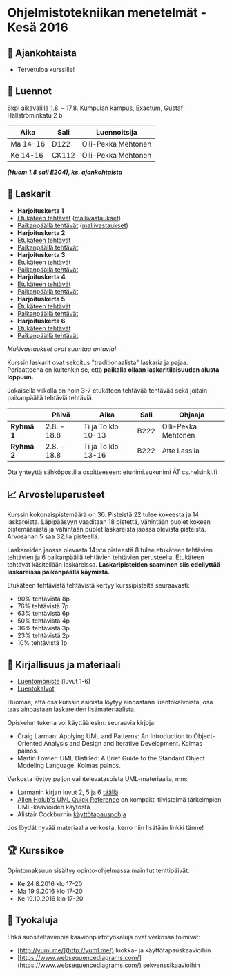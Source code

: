 # Ohjelmistotekniikan menetelmät - Kesä 2016

## :mega: Ajankohtaista

* Tervetuloa kurssille!

## :notebook: Luennot

6kpl aikavälillä 1.8. – 17.8. Kumpulan kampus, Exactum, Gustaf Hällströminkatu 2 b

| Aika | Sali | Luennoitsija
|----------|------|---------------------|
| Ma 14-16 | D122 | Olli-Pekka Mehtonen | 
| Ke 14-16 | CK112 | Olli-Pekka Mehtonen |
***(Huom 1.8 sali E204), ks. ajankohtaista***
## :memo: Laskarit

 * **Harjoituskerta 1**
  * [Etukäteen tehtävät](tehtavat/ha1-et.md) ([mallivastaukset](mallivastaukset/mallivastaukset_ha1.md))
  * [Paikanpäällä tehtävät](tehtavat/ha1-pa.md) ([mallivastaukset](mallivastaukset/mallivastaukset-ha1p.pdf))
 * **Harjoituskerta 2**
  * [Etukäteen tehtävät](tehtavat/ha2-et.md)
  * [Paikanpäällä tehtävät](tehtavat/ha2-pa.md)
 * **Harjoituskerta 3**
  * [Etukäteen tehtävät](tehtavat/ha3-et.md)
  * [Paikanpäällä tehtävät](tehtavat/ha3-pa.md)
 * **Harjoituskerta 4**
  * [Etukäteen tehtävät](tehtavat/ha4-et.md)
  * [Paikanpäällä tehtävät](tehtavat/ha4-pa.md)
 * **Harjoituskerta 5**
  * [Etukäteen tehtävät](tehtavat/ha5-et.md)
  * [Paikanpäällä tehtävät](tehtavat/ha5-pa.md)
 * **Harjoituskerta 6**
  * [Etukäteen tehtävät](tehtavat/ha6-et.md)
  * [Paikanpäällä tehtävät](tehtavat/ha6-pa.md)

*Mallivastaukset ovat suuntaa antavia!*

Kurssin laskarit ovat sekoitus "traditionaalista" laskaria ja pajaa. Periaatteena on kuitenkin se, että **paikalla ollaan laskaritilaisuuden alusta loppuun.**

Jokaisella viikolla on noin 3-7 etukäteen tehtävää tehtävää sekä joitain paikanpäällä tehtäviä tehtäviä.

|      | Päivä | Aika | Sali | Ohjaaja |
|------|-------|------|------|---------|
| **Ryhmä 1** | 2.8. - 18.8 | Ti ja To klo 10-13 | B222 | Olli-Pekka Mehtonen |
| **Ryhmä 2** | 2.8. - 18.8 | Ti ja To klo 13-16 | B222 | Atte Lassila |

Ota yhteyttä sähköpostilla osoitteeseen: etunimi.sukunimi ÄT cs.helsinki.fi

## :chart_with_upwards_trend: Arvosteluperusteet

Kurssin kokonaispistemäärä on 36. Pisteistä 22 tulee kokeesta ja 14 laskareista. Läpipääsyyn vaaditaan 18 pistettä, vähintään puolet kokeen pistemäärästä ja vähintään puolet laskareista jaossa olevista pisteistä. Arvosanan 5 saa 32:lla pisteellä.

Laskareiden jaossa olevasta 14:sta pisteestä 8 tulee etukäteen tehtävien tehtävien ja 6 paikanpäällä tehtävien tehtävien perusteella. Etukäteen tehtävät käsitellään laskareissa. **Laskaripisteiden saaminen siis edellyttää laskareissa paikanpäällä käymistä.**

Etukäteen tehtävistä tehtävistä kertyy kurssipisteitä seuraavasti:
* 90% tehtävistä 8p  
* 76% tehtävistä 7p  
* 63% tehtävistä 6p
* 50% tehtävistä 4p  
* 36% tehtävistä 3p    
* 23% tehtävistä 2p
* 10% tehtävistä 1p

## :ledger: Kirjallisuus ja materiaali

* [Luentomoniste](http://www.cs.helsinki.fi/u/mluukkai/otm2012/otm.pdf) (luvut 1-6)
* [Luentokalvot](/luennot.pdf?raw=true)

Huomaa, että osa kurssin asioista löytyy ainoastaan luentokalvoista, osa taas ainoastaan laskareiden lisämateriaalista.

Opiskelun tukena voi käyttää esim. seuraavia kirjoja:

* Craig Larman: Applying UML and Patterns: An Introduction to Object-Oriented Analysis and Design and Iterative Development. Kolmas painos.
* Martin Fowler: UML Distilled: A Brief Guide to the Standard Object Modeling Language. Kolmas painos.

Verkosta löytyy paljon vaihtelevatasoista UML-materiaalia, mm:

* Larmanin kirjan luvut 2, 5 ja 6 [täällä](http://www.craiglarman.com/wiki/index.php?title=Articles)
* [Allen Holub's UML Quick Reference](http://www.holub.com/goodies/uml/) on kompakti tiivistelmä tärkeimpien UML-kaavioiden käytöstä
* Alistair Cockburnin [käyttötapauspohja](http://www.cs.helsinki.fi/u/mluukkai/ohmas10/usecase.pdf)

Jos löydät hyvää materiaalia verkosta, kerro niin lisätään linkki tänne!

## :trophy: Kurssikoe

Opintomaksuun sisältyy opinto-ohjelmassa mainitut tenttipäivät.

* Ke 24.8.2016 klo 17-20
* Ma 19.9.2016 klo 17-20
* Ke 19.10.2016 klo 17-20

## :wrench: Työkaluja

Ehkä suositeltavimpia kaavionpiirtotyökaluja ovat verkossa toimivat:
* [http://yuml.me/](http://yuml.me/) luokka- ja käyttötapauskaavioihin
* [https://www.websequencediagrams.com/](https://www.websequencediagrams.com/) sekvenssikaavioihin
